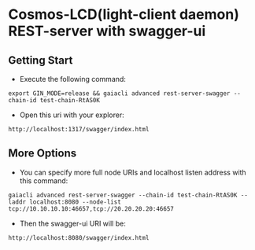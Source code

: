 # Cosmos-LCD(light-client daemon) REST-server with swagger-ui

## Getting Start
* Execute the following command:
```
export GIN_MODE=release && gaiacli advanced rest-server-swagger --chain-id test-chain-RtAS0K
```
* Open this uri with your explorer:
```
http://localhost:1317/swagger/index.html
```
## More Options

* You can specify more full node URIs and localhost listen address with this command:
```
gaiacli advanced rest-server-swagger --chain-id test-chain-RtAS0K --laddr localhost:8080 --node-list tcp://10.10.10.10:46657,tcp://20.20.20.20:46657
```
* Then the swagger-ui URI will be:
```
http://localhost:8080/swagger/index.html
```